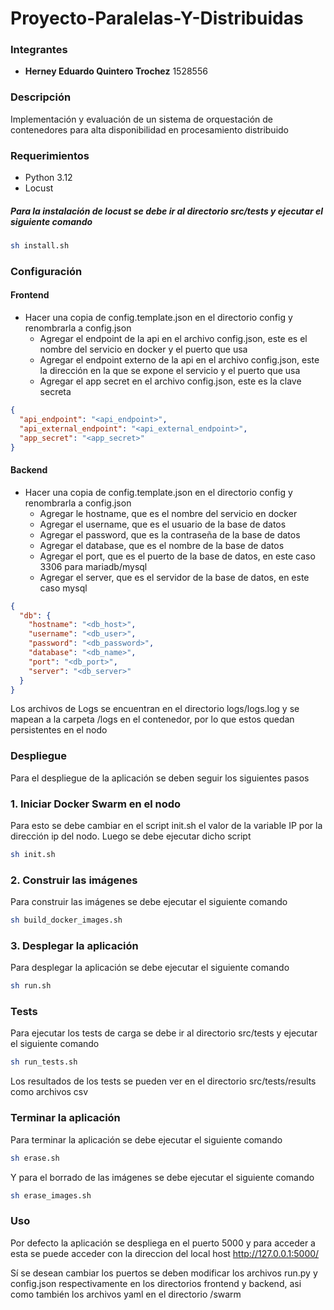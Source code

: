 # Proyecto-Paralelas-Y-Distribuidas



### Integrantes
- **Herney Eduardo Quintero Trochez** 1528556

### Descripción
Implementación y evaluación de un sistema de orquestación de contenedores para alta disponibilidad en procesamiento distribuido


### Requerimientos
- Python 3.12
- Locust
##### Para la instalación de locust se debe ir al directorio src/tests y ejecutar el siguiente comando
```bash
sh install.sh
```
### Configuración
#### Frontend
- Hacer una copia de config.template.json en el directorio config y renombrarla a config.json
  - Agregar el endpoint de la api en el archivo config.json, este es el nombre del servicio en docker y el puerto que usa
  - Agregar el endpoint externo de la api en el archivo config.json, este la dirección en la que se expone el servicio y el puerto que usa
  - Agregar el app secret en el archivo config.json, este es la clave secreta
 
```json
{
  "api_endpoint": "<api_endpoint>",
  "api_external_endpoint": "<api_external_endpoint>",
  "app_secret": "<app_secret>"
}
```

#### Backend
- Hacer una copia de config.template.json en el directorio config y renombrarla a config.json
    - Agregar le hostname, que es el nombre del servicio en docker
    - Agregar el username, que es el usuario de la base de datos
    - Agregar el password, que es la contraseña de la base de datos
    - Agregar el database, que es el nombre de la base de datos
    - Agregar el port, que es el puerto de la base de datos, en este caso 3306 para mariadb/mysql
    - Agregar el server, que es el servidor de la base de datos, en este caso mysql
```json
{
  "db": {
    "hostname": "<db_host>",
    "username": "<db_user>",
    "password": "<db_password>",
    "database": "<db_name>",
    "port": "<db_port>",
    "server": "<db_server>"
  }
}
```
Los archivos de Logs se encuentran en el directorio logs/logs.log y se mapean a la carpeta /logs en el contenedor, por lo que estos quedan persistentes en el nodo

### Despliegue
Para el despliegue de la aplicación se deben seguir los siguientes pasos
### 1. Iniciar Docker Swarm en el nodo
Para esto se debe cambiar en el script init.sh el valor de la variable IP por la dirección ip del nodo. Luego se debe ejecutar dicho script
```bash
sh init.sh
```
### 2. Construir las imágenes
Para construir las imágenes se debe ejecutar el siguiente comando
```bash
sh build_docker_images.sh
```
### 3. Desplegar la aplicación
Para desplegar la aplicación se debe ejecutar el siguiente comando
```bash
sh run.sh
```
### Tests
Para ejecutar los tests de carga se debe ir al directorio src/tests y ejecutar el siguiente comando
```bash
sh run_tests.sh
```
Los resultados de los tests se pueden ver en el directorio src/tests/results como archivos csv

### Terminar la aplicación
Para terminar la aplicación se debe ejecutar el siguiente comando
```bash
sh erase.sh
```
Y para el borrado de las imágenes se debe ejecutar el siguiente comando
```bash
sh erase_images.sh
```

### Uso
Por defecto la aplicación se despliega en el puerto 5000 y para acceder a esta se puede acceder con la direccion del local host
http://127.0.0.1:5000/

Sí se desean cambiar los puertos se deben modificar los archivos run.py y config.json respectivamente en los directorios frontend y backend, asi como también los archivos yaml en el directorio /swarm